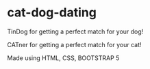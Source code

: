 # cat-dog-dating
TinDog for getting a perfect match for your dog!

CATner for getting a perfect match for your cat!

Made using HTML, CSS, BOOTSTRAP 5
